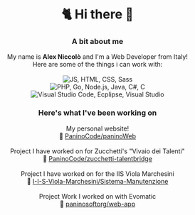 <h1 align="center">🐈 Hi there 👋</h1>
<h3 align="center">
  A bit about me
</h3>
<p align="center">
  My name is <b>Alex Niccolò</b> and I'm a Web Developer from Italy!<br>
  Here are some of the things i can work with:<br><br>
  <img src="https://skillicons.dev/icons?i=js,html,css,sass&theme=light" alt="JS, HTML, CSS, Sass"/><br>
  <img src="https://skillicons.dev/icons?i=php,go,nodejs,java,cs,c&theme=light" alt="PHP, Go, Node.js, Java, C#, C"/><br>
  <img src="https://skillicons.dev/icons?i=vscode,eclipse,visualstudio&theme=light" alt="Visual Studio Code, Ecplipse, Visual Studio"/>
</p>

<h3 align="center">
  Here's what I've been working on
</h3>

<p align="center">
  My personal website!<br>
  📄 <a href="https://github.com/PaninoCode/paninoWeb">PaninoCode/paninoWeb</a><br><br>
  Project I have worked on for Zucchetti's "Vivaio dei Talenti"<br>
  📢 <a href="https://github.com/PaninoCode/zucchetti-talentbridge">PaninoCode/zucchetti-talentbridge</a><br><br>
  Project I have worked on for the IIS Viola Marchesini<br>
  🔧 <a href="https://github.com/I-I-S-Viola-Marchesini/Sistema-Manutenzione">I-I-S-Viola-Marchesini/Sistema-Manutenzione</a><br><br>
  Project Work I worked on with Evomatic<br>
  🥪 <a href="https://github.com/paninosoftorg/web-app">paninosoftorg/web-app</a><br><br>
</p>
